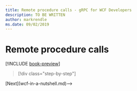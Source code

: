 ```yaml
---
title: Remote procedure calls - gRPC for WCF Developers
description: TO BE WRITTEN
author: markrendle
ms.date: 09/02/2019
---
```


# Remote procedure calls

[!INCLUDE [book-preview](../../../includes/book-preview.md)]

>[!div class="step-by-step"]
<!-->[Next](wcf-in-a-nutshell.md)-->
